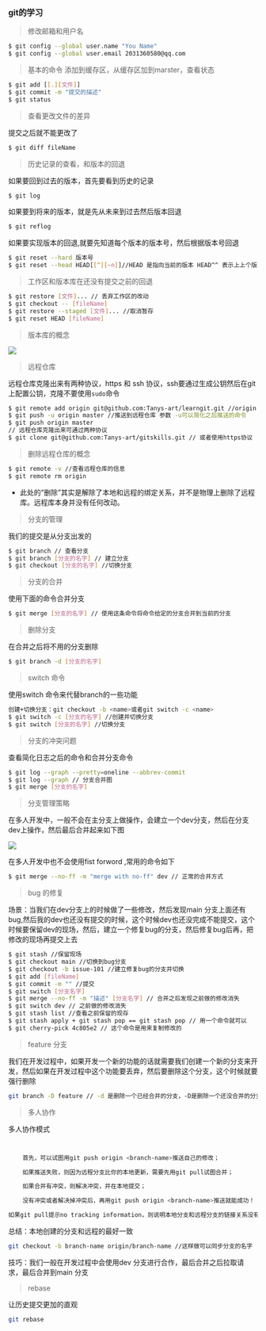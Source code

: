 ### git的学习

> 修改邮箱和用户名

```bash
$ git config --global user.name "You Name"
$ git config --global user.email 2031360580@qq.com
```
> 基本的命令
添加到缓存区，从缓存区加到marster，查看状态
```bash
$ git add [[.][文件]]
$ git commit -m "提交的描述"
$ git status
```
> 查看更改文件的差异

提交之后就不能更改了

```bash
$ git diff fileName
```

> 历史记录的查看，和版本的回退

如果要回到过去的版本，首先要看到历史的记录
```bash
$ git log
```
如果要到将来的版本，就是先从未来到过去然后版本回退
```bash
$ git reflog
```
如果要实现版本的回退,就要先知道每个版本的版本号，然后根据版本号回退
```bash
$ git reset --hard 版本号
$ git reset --head HEAD[[^][~n]]//HEAD 是指向当前的版本 HEAD^^ 表示上上个版本
```
> 工作区和版本库在还没有提交之前的回退
```bash
$ git restore [文件]... // 丢弃工作区的改动
$ git checkout -- [fileName]
$ git restore --staged [文件]... //取消暂存
$ git reset HEAD [fileName]
```
> 版本库的概念

<image src="https://static.liaoxuefeng.com/files/attachments/919020037470528/0">

> 远程仓库

远程仓库克隆出来有两种协议，https 和 ssh 协议，ssh要通过生成公钥然后在git上配置公钥，克隆不要使用```sudo```命令
```bash
$ git remote add origin git@github.com:Tanys-art/learngit.git //origin 建立关联
$ git push -u origin master //推送到远程仓库 参数 -u可以简化之后推送的命令
$ git push origin master
// 远程仓库克隆出来可通过两种协议
$ git clone git@github.com:Tanys-art/gitskills.git // 或者使用https协议
```

> 删除远程仓库的概念

```bash
$ git remote -v //查看远程仓库的信息
$ git remote rm origin
```
+ 此处的“删除”其实是解除了本地和远程的绑定关系，并不是物理上删除了远程库。远程库本身并没有任何改动。

> 分支的管理

我们的提交是从分支出发的
```bash
$ git branch // 查看分支
$ git branch [分支的名字] // 建立分支
$ git checkout [分支的名字] //切换分支
```
> 分支的合并

使用下面的命令合并分支

```bash
$ git merge [分支的名字] // 使用这条命令将命令给定的分支合并到当前的分支
```

> 删除分支

在合并之后将不用的分支删除

```bash
$ git branch -d [分支的名字] 
```

> switch 命令

使用switch 命令来代替branch的一些功能

```bash
创建+切换分支：git checkout -b <name>或者git switch -c <name>
$ git switch -c [分支的名字] //创建并切换分支
$ git switch [分支的名字] //切换分支
```

> 分支的冲突问题

查看简化日志之后的命令和合并分支命令

```bash
$ git log --graph --pretty=oneline --abbrev-commit
$ git log --graph // 分支合并图
$ git merge [分支的名字]
```

> 分支管理策略

在多人开发中，一般不会在主分支上做操作，会建立一个dev分支，然后在分支dev上操作，然后最后合并起来如下图

<image src = "https://static.liaoxuefeng.com/files/attachments/919023260793600/0"></image>

在多人开发中也不会使用fist forword ,常用的命令如下

```bash
$ git merge --no-ff -m "merge with no-ff" dev // 正常的合并方式
```

> bug 的修复

场景：当我们在dev分支上的时候做了一些修改，然后发现main 分支上面还有bug,然后我的dev也还没有提交的时候，这个时候dev也还没完成不能提交，这个时候要保留dev的现场，然后，建立一个修复bug的分支，然后修复bug后再，把修改的现场再提交上去

```bash
$ git stash //保留现场
$ git checkout main //切换到bug分支
$ git checkout -b issue-101 //建立修复bug的分支并切换
$ git add [fileName]
$ git commit -m "" //提交
$ git switch [分支名字] 
$ git merge --no-ff -m "描述" [分支名字] // 合并之后发现之前做的修改消失
$ git switch dev // 之前做的修改消失
$ git stash list //查看之前保留的现存
$ git stash apply + git stash pop == git stash pop // 用一个命令就可以
$ git cherry-pick 4c805e2 // 这个命令是用来复制修改的
```
> feature 分支

我们在开发过程中，如果开发一个新的功能的话就需要我们创建一个新的分支来开发，然后如果在开发过程中这个功能要丢弃，然后要删除这个分支，这个时候就要强行删除

```bash
git branch -D feature // -d 是删除一个已经合并的分支，-D是删除一个还没合并的分支，也叫强行删除
```

> 多人协作

多人协作模式

```bash


    首先，可以试图用git push origin <branch-name>推送自己的修改；

    如果推送失败，则因为远程分支比你的本地更新，需要先用git pull试图合并；

    如果合并有冲突，则解决冲突，并在本地提交；

    没有冲突或者解决掉冲突后，再用git push origin <branch-name>推送就能成功！

如果git pull提示no tracking information，则说明本地分支和远程分支的链接关系没有创建，用命令git branch --set-upstream-to <branch-name> origin/<branch-name>。
```

总结：本地创建的分支和远程的最好一致

```bash
git checkout -b branch-name origin/branch-name //这样做可以同步分支的名字
```

技巧：我们一般在开发过程中会使用dev 分支进行合作，最后合并之后拉取请求，最后合并到main 分支

> rebase

让历史提交更加的直观

```bash
git rebase
```